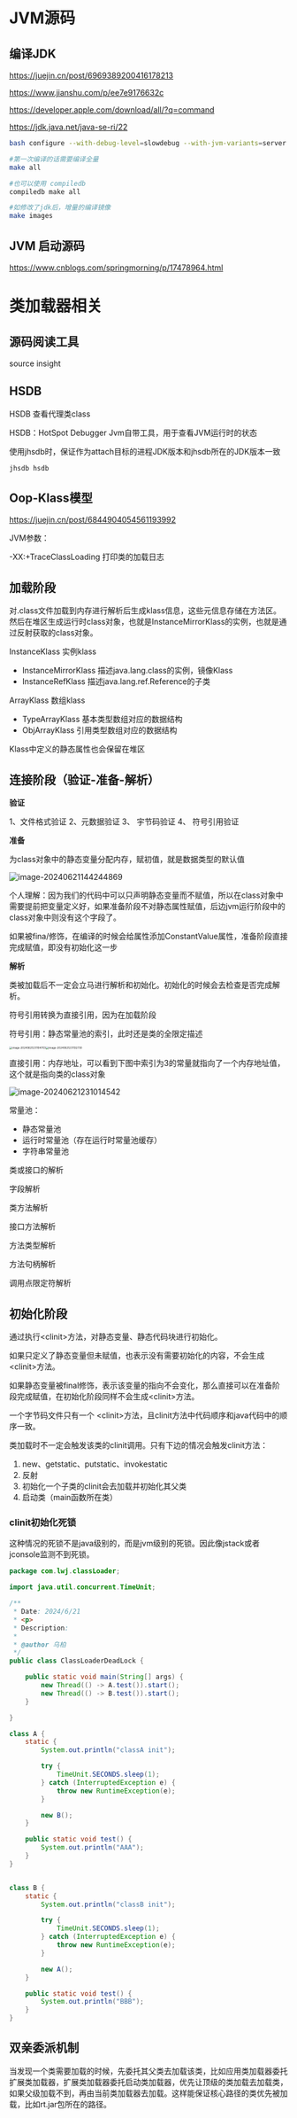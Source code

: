 # JVM源码

## 编译JDK

https://juejin.cn/post/6969389200416178213

https://www.jianshu.com/p/ee7e9176632c



https://developer.apple.com/download/all/?q=command

https://jdk.java.net/java-se-ri/22

```sh
bash configure --with-debug-level=slowdebug --with-jvm-variants=server --enable-dtrace --disable-warnings-as-errors
```



```sh
#第一次编译的话需要编译全量  
make all

#也可以使用 compiledb
compiledb make all

#如修改了jdk后，增量的编译镜像
make images
```

## JVM 启动源码

https://www.cnblogs.com/springmorning/p/17478964.html





# 类加载器相关



## 源码阅读工具

source insight

## HSDB

HSDB 查看代理类class

HSDB：HotSpot Debugger Jvm自带工具，用于查看JVM运行时的状态

使用jhsdb时，保证作为attach目标的进程JDK版本和jhsdb所在的JDK版本一致

```java
jhsdb hsdb 
```



## Oop-Klass模型

https://juejin.cn/post/6844904054561193992

JVM参数：

-XX:+TraceClassLoading	打印类的加载日志

## 加载阶段

对.class文件加载到内存进行解析后生成klass信息，这些元信息存储在方法区。然后在堆区生成运行时class对象，也就是InstanceMirrorKlass的实例，也就是通过反射获取的class对象。

InstanceKlass 实例klass

- InstanceMirrorKlass 描述java.lang.class的实例，镜像Klass
- InstanceRefKlass 描述java.lang.ref.Reference的子类

ArrayKlass 数组klass

- TypeArrayKlass 基本类型数组对应的数据结构
- ObjArrayKlass 引用类型数组对应的数据结构



Klass中定义的静态属性也会保留在堆区



## 连接阶段（验证-准备-解析）

**验证**

1、文件格式验证
2、元数据验证
3、 宇节码验证
4、 符号引用验证

**准备**

为class对象中的静态变量分配内存，赋初值，就是数据类型的默认值

![image-20240621144244869](img/JVM/image-20240621144244869.png)

个人理解：因为我们的代码中可以只声明静态变量而不赋值，所以在class对象中需要提前把变量定义好，如果准备阶段不对静态属性赋值，后边jvm运行阶段中的class对象中则没有这个字段了。 

如果被fina/修饰，在编译的时候会给属性添加ConstantValue属性，准备阶段直接完成赋值，即没有初始化这一步

**解析**

类被加载后不一定会立马进行解析和初始化。初始化的时候会去检查是否完成解析。 

符号引用转换为直接引用，因为在加载阶段

符号引用：静态常量池的索引，此时还是类的全限定描述

<img src="img/JVM/image-20240621231104703.png" alt="image-20240621231104703" style="zoom: 33%;" /><img src="img/JVM/image-20240621231132730.png" alt="image-20240621231132730" style="zoom: 33%;" />



直接引用：内存地址，可以看到下图中索引为3的常量就指向了一个内存地址值，这个就是指向类的class对象

![image-20240621231014542](img/JVM/image-20240621231014542.png)

常量池：

- 静态常量池
- 运行时常量池（存在运行时常量池缓存）
- 字符串常量池





类或接口的解析

字段解析

类方法解析

接口方法解析

方法类型解析

方法句柄解析

调用点限定符解析



## 初始化阶段

通过执行\<clinit>方法，对静态变量、静态代码块进行初始化。

如果只定义了静态变量但未赋值，也表示没有需要初始化的内容，不会生成\<clinit>方法。

如果静态变量被final修饰，表示该变量的指向不会变化，那么直接可以在准备阶段完成赋值，在初始化阶段同样不会生成\<clinit>方法。

一个字节码文件只有一个 \<clinit>方法，且clinit方法中代码顺序和java代码中的顺序一致。



类加载时不一定会触发该类的clinit调用。只有下边的情况会触发clinit方法：

1. new、getstatic、putstatic、invokestatic
2. 反射
3. 初始化一个子类的clinit会去加载并初始化其父类
4. 启动类（main函数所在类） 



### clinit初始化死锁

这种情况的死锁不是java级别的，而是jvm级别的死锁。因此像jstack或者jconsole监测不到死锁。

```java
package com.lwj.classLoader;

import java.util.concurrent.TimeUnit;

/**
 * Date: 2024/6/21
 * <p>
 * Description:
 *
 * @author 乌柏
 */
public class ClassLoaderDeadLock {

    public static void main(String[] args) {
        new Thread(() -> A.test()).start();
        new Thread(() -> B.test()).start();
    }

}

class A {
    static {
        System.out.println("classA init");

        try {
            TimeUnit.SECONDS.sleep(1);
        } catch (InterruptedException e) {
            throw new RuntimeException(e);
        }

        new B();
    }

    public static void test() {
        System.out.println("AAA");
    }
}


class B {
    static {
        System.out.println("classB init");

        try {
            TimeUnit.SECONDS.sleep(1);
        } catch (InterruptedException e) {
            throw new RuntimeException(e);
        }

        new A();
    }

    public static void test() {
        System.out.println("BBB");
    }
}
```



## 双亲委派机制

当发现一个类需要加载的时候，先委托其父类去加载该类，比如应用类加载器委托扩展类加载器，扩展类加载器委托启动类加载器，优先让顶级的类加载去加载类，如果父级加载不到，再由当前类加载器去加载。这样能保证核心路径的类优先被加载，比如rt.jar包所在的路径。
